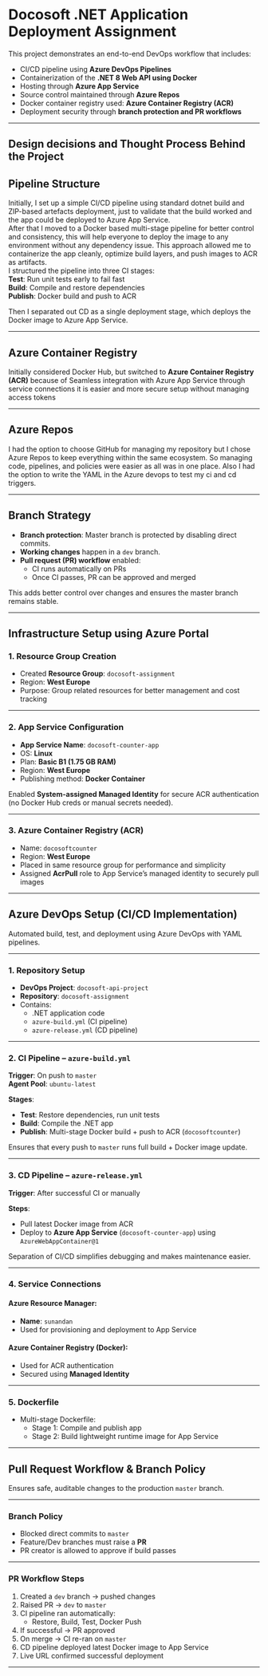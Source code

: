 # Docosoft .NET Application Deployment Assignment

This project demonstrates an end-to-end DevOps workflow that includes:

- CI/CD pipeline using **Azure DevOps Pipelines**  
- Containerization of the **.NET 8 Web API using Docker**  
- Hosting through **Azure App Service**  
- Source control maintained through **Azure Repos**  
- Docker container registry used: **Azure Container Registry (ACR)**  
- Deployment security through **branch protection and PR workflows**

---

## Design decisions and Thought Process Behind the Project

## Pipeline Structure

Initially, I set up a simple CI/CD pipeline using standard dotnet build and ZIP-based artefacts deployment, just to validate that the build worked and the app could be deployed to Azure App Service.  
After that I moved to a Docker based multi-stage pipeline for better control and consistency, this will help everyone to deploy the image to any environment without any dependency issue. This approach allowed me to containerize the app cleanly, optimize build layers, and push images to ACR as artifacts.  
I structured the pipeline into three CI stages:  
**Test**: Run unit tests early to fail fast  
**Build**: Compile and restore dependencies  
**Publish**: Docker build and push to ACR  

Then I separated out CD as a single deployment stage, which deploys the Docker image to Azure App Service.  

---

## Azure Container Registry

Initially considered Docker Hub, but switched to **Azure Container Registry (ACR)** because of Seamless integration with Azure App Service through service connections it is easier and more secure setup without managing access tokens

---

## Azure Repos

I had the option to choose GitHub for managing my repository but I chose Azure Repos to keep everything within the same ecosystem. So  managing code, pipelines, and policies were easier as all was in one place. Also I had the option to write the YAML in the Azure devops to test my ci and cd triggers. 

---

## Branch Strategy

- **Branch protection**: Master branch is protected by disabling direct commits.
- **Working changes** happen in a `dev` branch.
- **Pull request (PR) workflow** enabled:
  - CI runs automatically on PRs
  - Once CI passes, PR can be approved and merged

This adds better control over changes and ensures the master branch remains stable.

---

## Infrastructure Setup using Azure Portal

### 1. Resource Group Creation

- Created **Resource Group**: `docosoft-assignment`
- Region: **West Europe**
- Purpose: Group related resources for better management and cost tracking

---

### 2. App Service Configuration

- **App Service Name**: `docosoft-counter-app`
- OS: **Linux**
- Plan: **Basic B1 (1.75 GB RAM)**
- Region: **West Europe**
- Publishing method: **Docker Container**

Enabled **System-assigned Managed Identity** for secure ACR authentication (no Docker Hub creds or manual secrets needed).

---

### 3. Azure Container Registry (ACR)

- Name: `docosoftcounter`
- Region: **West Europe**
- Placed in same resource group for performance and simplicity
- Assigned **AcrPull** role to App Service’s managed identity to securely pull images

---

## Azure DevOps Setup (CI/CD Implementation)

Automated build, test, and deployment using Azure DevOps with YAML pipelines.

---

### 1. Repository Setup

- **DevOps Project**: `docosoft-api-project`  
- **Repository**: `docosoft-assignment`  
- Contains:
  - .NET application code  
  - `azure-build.yml` (CI pipeline)  
  - `azure-release.yml` (CD pipeline)  

---

### 2. CI Pipeline – `azure-build.yml`

**Trigger**: On push to `master`  
**Agent Pool**: `ubuntu-latest`  

**Stages**:

- **Test**: Restore dependencies, run unit tests  
- **Build**: Compile the .NET app  
- **Publish**: Multi-stage Docker build + push to ACR (`docosoftcounter`)

Ensures that every push to `master` runs full build + Docker image update.

---

### 3. CD Pipeline – `azure-release.yml`

**Trigger**: After successful CI or manually

**Steps**:

- Pull latest Docker image from ACR  
- Deploy to **Azure App Service** (`docosoft-counter-app`) using `AzureWebAppContainer@1`

Separation of CI/CD simplifies debugging and makes maintenance easier.

---

### 4. Service Connections

#### Azure Resource Manager:

- **Name**: `sunandan`  
- Used for provisioning and deployment to App Service

#### Azure Container Registry (Docker):

- Used for ACR authentication  
- Secured using **Managed Identity**

---

### 5. Dockerfile

- Multi-stage Dockerfile:
  - Stage 1: Compile and publish app
  - Stage 2: Build lightweight runtime image for App Service

---

## Pull Request Workflow & Branch Policy

Ensures safe, auditable changes to the production `master` branch.

---

### Branch Policy

- Blocked direct commits to `master`
- Feature/Dev branches must raise a **PR**
- PR creator is allowed to approve if build passes

---

### PR Workflow Steps

1. Created a `dev` branch → pushed changes  
2. Raised PR → `dev` to `master`  
3. CI pipeline ran automatically:  
   - Restore, Build, Test, Docker Push  
4. If successful → PR approved  
5. On merge → CI re-ran on `master`  
6. CD pipeline deployed latest Docker image to App Service  
7. Live URL confirmed successful deployment

---
